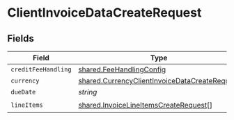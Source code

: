 # ClientInvoiceDataCreateRequest


## Fields

| Field                                                                                                          | Type                                                                                                           | Required                                                                                                       | Description                                                                                                    |
| -------------------------------------------------------------------------------------------------------------- | -------------------------------------------------------------------------------------------------------------- | -------------------------------------------------------------------------------------------------------------- | -------------------------------------------------------------------------------------------------------------- |
| `creditFeeHandling`                                                                                            | [shared.FeeHandlingConfig](../../models/shared/feehandlingconfig.md)                                           | :heavy_minus_sign:                                                                                             | N/A                                                                                                            |
| `currency`                                                                                                     | [shared.CurrencyClientInvoiceDataCreateRequest](../../models/shared/currencyclientinvoicedatacreaterequest.md) | :heavy_minus_sign:                                                                                             | N/A                                                                                                            |
| `dueDate`                                                                                                      | *string*                                                                                                       | :heavy_minus_sign:                                                                                             | N/A                                                                                                            |
| `lineItems`                                                                                                    | [shared.InvoiceLineItemsCreateRequest](../../models/shared/invoicelineitemscreaterequest.md)[]                 | :heavy_check_mark:                                                                                             | N/A                                                                                                            |